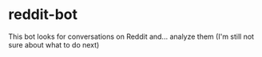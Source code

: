 # reddit-bot

This bot looks for conversations on Reddit and... analyze them (I'm still not sure about what to do next)
